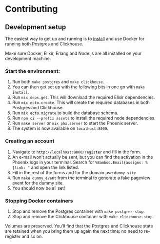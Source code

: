 # Contributing

## Development setup

The easiest way to get up and running is to [install](https://docs.docker.com/get-docker/) and use Docker for running both Postgres and Clickhouse.

Make sure Docker, Elixir, Erlang and Node.js are all installed on your development machine.

### Start the environment:

1. Run both `make postgres` and `make clickhouse`.
2. You can then get set up with the following bits in one go with `make install`.
  1. Run `mix deps.get`. This will download the required Elixir dependencies.
  2. Run `mix ecto.create`. This will create the required databases in both Postgres and Clickhouse.
  3. Run `mix ecto.migrate` to build the database schema.
  4. Run `npm ci --prefix assets` to install the required node dependencies.
3. Run `make server` or `mix phx.server` to start the Phoenix server.
4. The system is now available on `localhost:8000`.

### Creating an account

1. Navigate to `http://localhost:8000/register` and fill in the form.
2. An e-mail won't actually be sent, but you can find the activation in the Phoenix logs in your terminal. Search for `%Bamboo.Email{assigns: %{link: "` and open the link listed.
3. Fill in the rest of the forms and for the domain use `dummy.site`
4. Run `make dummy_event` from the terminal to generate a fake pageview event for the dummy site.
5. You should now be all set!

### Stopping Docker containers

1. Stop and remove the Postgres container with `make postgres-stop`.
2. Stop and remove the Clickhouse container with `make clickhouse-stop`.

Volumes are preserved. You'll find that the Postgres and Clickhouse state are retained when you bring them up again the next time: no need to re-register and so on.